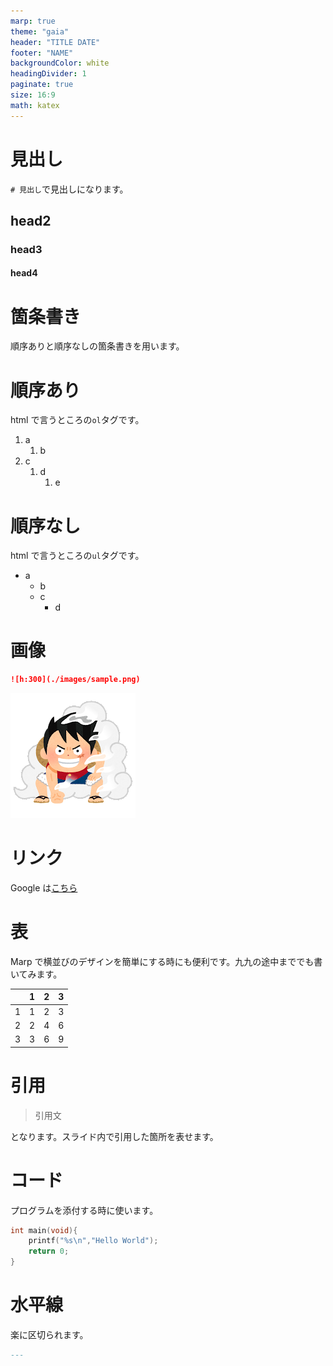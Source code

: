 ```yaml
---
marp: true
theme: "gaia"
header: "TITLE DATE"
footer: "NAME"
backgroundColor: white
headingDivider: 1
paginate: true
size: 16:9
math: katex
---
```


# 見出し

`# 見出し`で見出しになります。

## head2

### head3

#### head4

# 箇条書き

順序ありと順序なしの箇条書きを用います。

# 順序あり

html で言うところの`ol`タグです。

1. a
   1. b
2. c
   1. d
      1. e

# 順序なし

html で言うところの`ul`タグです。

- a
  - b
  - c
    - d

# 画像

```md
![h:300](./images/sample.png)
```

![h:300](./images/sample.png)

# リンク

Google は[こちら](https://www.google.com)

# 表

Marp で横並びのデザインを簡単にする時にも便利です。九九の途中まででも書いてみます。

|     | 1   | 2   | 3   |
| --- | --- | --- | --- |
| 1   | 1   | 2   | 3   |
| 2   | 2   | 4   | 6   |
| 3   | 3   | 6   | 9   |

# 引用

> 引用文

となります。スライド内で引用した箇所を表せます。

# コード

プログラムを添付する時に使います。

```c
int main(void){
    printf("%s\n","Hello World");
    return 0;
}
```

# 水平線

楽に区切られます。

```md
---
```
